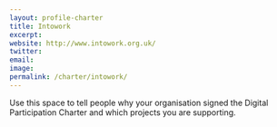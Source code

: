 ```yaml
---
layout: profile-charter
title: Intowork
excerpt: 
website: http://www.intowork.org.uk/
twitter: 
email: 
image: 
permalink: /charter/intowork/ 
---
```


Use this space to tell people why your organisation signed the Digital Participation Charter and which projects you are supporting.
